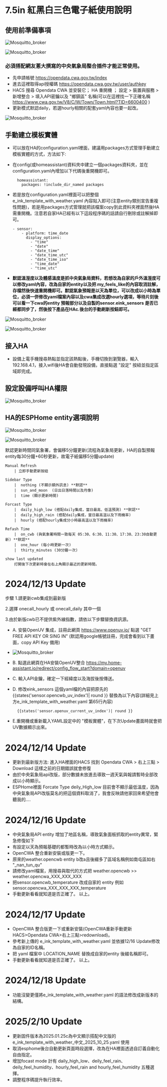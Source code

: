 # 7.5in 紅黑白三色電子紙使用說明

## 使用前準備事項

![Mosquitto_broker](/e_ink_display/image/161812.png)

![Mosquitto_broker](/e_ink_display/image/161954.png)

### 必須搭配網友蔥大撰寫的中央氣象局整合插件才能正常使用。
- 先申請帳號
    https://opendata.cwa.gov.tw/index
- 進去這裡取得api授權碼
    https://opendata.cwa.gov.tw/user/authkey
- HACS 搜尋 Opendata CWA 並安裝它； HA 重開機 ； 設定 > 裝置與服務  > 新增整合 > 填入API密鑰以及 "鄉鎮區" 名稱(可以在這裡找一下正確名稱 https://www.cwa.gov.tw/V8/C/W/Town/Town.html?TID=6600400 )
- 更新模式默認daily，若選hourly相關的配套yaml內容也要一起改。

![Mosquitto_broker](/e_ink_display/image/142722.png)

## 手動建立模板實體 
- 可以放在HA的configuration.yaml裡面，建議用packages方式管理手動建立模板實體的方式，方法如下:
- 在config(或homeassistant)資料夾中建立一個packages資料夾，並在configuration.yaml內增加以下代碼後重開機即可。

        homeassistant:
          packages: !include_dir_named packages

- 若是放在configuration.yaml裡面可以把整個e_ink_template_with_weather.yaml 內容貼入即可(注意entity類別宣告重複性問題)，若是用packages方式管理就把該檔案copy到此資料夾裡面然後HA需重開機。注意若自家HA已經有以下這段程序碼的話請自行刪除或註解掉即可。

      - sensor:
          - platform: time_date
            display_options:
              - "time"
              - "date"
              - "date_time"
              - "date_time_utc"
              - "date_time_iso"
              - "time_date"
              - "time_utc"

-  **默認溫溼度以及體感溫度是抓中央氣象局資料，若想改為自家的戶外溫溼度可以修改yaml內容，改為自家的entity以及把 my_feels_like的內容取消註解，存檔然後快速重開機即可。默認氣象預報是以天為單位，可以改成以小時為單位，必須一併修改yaml檔案內容以及cwa集成改選hourly選項，等待片刻後可以看一下cwa的entity 預報部分以及自製的sensor.eink_sensors 是否已經都同步了，然後按下產品在HAc.後台的手動刷新按鈕即可。**

![Mosquitto_broker](/e_ink_display/image/112708.png)

![Mosquitto_broker](/e_ink_display/image/112734.png)


## 接入HA
- 設備上電手機搜尋熱點並指定該熱點後，手機切換到瀏覽器，輸入192.168.4.1，接入wifi後HA會自動發現設備，直接點選 "設定" 按紐並指定區域即完成。

## 設定設備呼叫HA權限

![Mosquitto_broker](/e_ink_display/image/103348.png)

## HA的ESPHome entity選項說明
![Mosquitto_broker](/e_ink_display/image/150554.png)

![Mosquitto_broker](/e_ink_display/image/144320.png)

默認更新時間同氣象署，會偏移5分鐘更新(流程為氣象局更新，HA的自製預報entity每30分鐘+60秒更新，故電子紙偏移5分鐘update)

    Manual Refresh
        | 立即手動更新按紐
    
    Sidebar Type
        |  nothing (不顯示額外訊息) **默認**    
        |  sun_and_moon  (日出日落時間以及月像)
        |  time (顯示更新時間)
    
    Forcast Type
        |  daily_high_low (搭配daily集成，當日最高、低溫預測) **默認**
        |  daily_high_rain (搭配daily集成，當日最高溫以及下雨機率)
        |  hourly (搭配hourly集成分小時最高溫以及下雨機率)

    Refash Time
        |  on_cwb (與氣象署時間一致每天 05:30、6:30、11:30、17:30、23:30自動更新) **默認**
        |  one_hour (每小時更新一次)
        |  thirty_minutes (30分鐘一次)
        
    show last updated
        打開後下次更新時會在右上角顯示最近的更新時間。 


# 2024/12/13 Update
步驟
1.請更新cwb集成到最新版

2.選擇 onecall_hourly 或 onecall_daily 其中一個
    
3.由於新版cwb已不提供紫外線指數，請依以下步驟替換資訊源。

- A. 安裝OpenUV 集成，註冊此網頁 https://www.openuv.io/ 點選 "GET FREE API KEY OR SING IN" (默認用google帳號註冊，完成會看到以下畫面，copy API Key 備用)
  
- ![Mosquitto_broker](/e_ink_display/image/uv_api114139.png)
  
- B. 點選此網頁在HA安裝OpenUV整合 https://my.home-assistant.io/redirect/config_flow_start?domain=openuv
  
- C. 輸入API金鑰，確定一下經緯度以及海拔後按傳送。
  
- D. 修改eink_sensors 這個yaml檔的內容把原先的 {{states('sensor.opencwb_uv_index')| round }} 替換為以下內容(詳細見上方e_ink_template_with_weather.yaml 第65行內容)
  
        {{states('sensor.openuv_current_uv_index')| round }}


- E.重開機或重新載入YAML設定中的 "模板實體"，在下次Update畫面時就會把UV數據顯示出來。
      
# 2024/12/14 Update    
- 更新到最新版方法: 進入HA裡面的HACS 找到 Opendata CWA > 右上三點 > Download 這樣之前的日期錯誤就會修復
- 由於中央氣象局api改版，部分數據未放進去導致一週天氣與報請暫時全部改成以小時顯示。
- ESPHome裡面 Forcate Type deily_High_low 目前會不顯示最低溫度，因為中央氣象局API改版莫名的把這個資料取消了，我會反映請他家回來希望他會聽我的....

# 2024/12/16 Update
- 中央氣象局API entity 增加了地區名稱，導致氣象面板抓取的entity異常，緊急修復如下
- 有設定以天為預報基礎的都暫時改為以小時方式顯示。
- OpenCWA 整合重新安裝或版更一下。
- 原來的weather.opencwb entity b改a且後綴多了區域名稱例如南屯區如右 "_nan_tun_qu"
- 請修改yaml檔案，用搜尋與取代的方式把 weather.opencwb  >>  weather.opencwa_XXX_XXX_XXX
- 把sensor.opencwb_temperature 改成自家的 entity 例如 sensor.opencwa_XXX_XXX_XXX_temperature
- 手動更新看看就知道是否正確了。 以上。
  
# 2024/12/17 Update
- OpenCWA 整合版更一下或重新安裝(OpenCWA重新手動更新HACS>Opendata CWA>右上三點>redownload)。
- 參考新上傳的 e_ink_template_with_weather.yaml 並依據12/16 Update修改為自家的ID名稱。
- 把 yaml 檔案中 LOCATION_NAME 替換成自家的entity 後綴名稱即可。
- 手動更新看看就知道是否正確了。 以上。

# 2024/12/18 Update  
- 功能沒變更僅將e_ink_template_with_weather.yaml 的語法修改成新版本的結構。

# 2025/2/10 Update
- 更新固件版本為2025.01.25c為中文顯示搭配中文版的e_ink_template_with_weather_中文_2025_10_25.yaml 使用
- 取消esphome後台自動更新頁面時段選擇，改為在HA裡面透過自訂義自動化自由指定。
- 增加focast mode 計有 daily_high_low、deily_feel_rain、deily_feel_humidity、hourly_feel_rain and hourly_feel_humidity 五種選擇。
- 調整程序碼提升執行效率。
